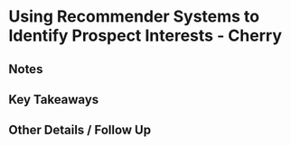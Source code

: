 # Using Recommender Systems to Identify Prospect Interests - Cherry
 
## Notes 
 
 
## Key Takeaways 
 
 
## Other Details / Follow Up 
 
 
